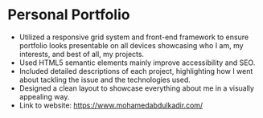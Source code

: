 # Personal Portfolio
- Utilized a responsive grid system and front-end framework to ensure portfolio looks presentable on all devices showcasing who I am, my interests, and best of all, my projects.
- Used HTML5 semantic elements mainly improve accessibility and SEO.
- Included detailed descriptions of each project, highlighting how I went about tackling the issue and the technologies used. 
- Designed a clean layout to showcase everything about me in a visually appealing way. 
- Link to website: https://www.mohamedabdulkadir.com/
